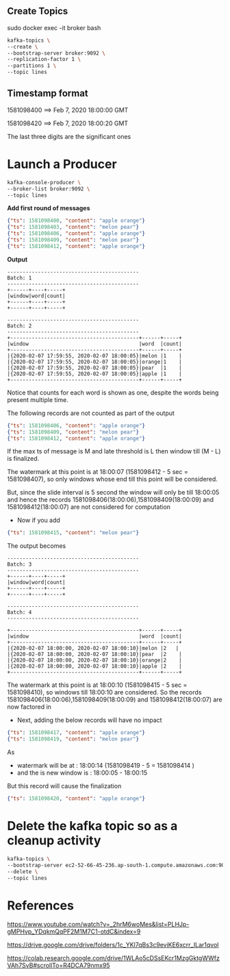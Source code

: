 
## Create Topics

sudo docker exec -it broker bash

```bash
kafka-topics \
--create \
--bootstrap-server broker:9092 \
--replication-factor 1 \
--partitions 1 \
--topic lines
```

## Timestamp format

 1581098400 ==> Feb  7, 2020 18:00:00 GMT
 
 1581098420 ==> Feb  7, 2020 18:00:20 GMT
 
 The last three digits are the significant ones
 
# Launch a Producer

```bash
kafka-console-producer \
--broker-list broker:9092 \
--topic lines
```

**Add first round of messages**

```json
{"ts": 1581098400, "content": "apple orange"}
{"ts": 1581098403, "content": "melon pear"}
{"ts": 1581098406, "content": "apple orange"}
{"ts": 1581098409, "content": "melon pear"}
{"ts": 1581098412, "content": "apple orange"}
```

**Output**

```
-------------------------------------------
Batch: 1
-------------------------------------------
+------+----+-----+
|window|word|count|
+------+----+-----+
+------+----+-----+

-------------------------------------------
Batch: 2
-------------------------------------------
+------------------------------------------+------+-----+
|window                                    |word  |count|
+------------------------------------------+------+-----+
|{2020-02-07 17:59:55, 2020-02-07 18:00:05}|melon |1    |
|{2020-02-07 17:59:55, 2020-02-07 18:00:05}|orange|1    |
|{2020-02-07 17:59:55, 2020-02-07 18:00:05}|pear  |1    |
|{2020-02-07 17:59:55, 2020-02-07 18:00:05}|apple |1    |
+------------------------------------------+------+-----+
```

Notice that counts for each word is shown as one, despite the words being present multiple time. 

The following records are not counted as part of the output

```json
{"ts": 1581098406, "content": "apple orange"}
{"ts": 1581098409, "content": "melon pear"}
{"ts": 1581098412, "content": "apple orange"}
```

If the max ts of message is M and late threshold is L then window till (M - L) is finalized. 

The watermark at this point is at 18:00:07 (1581098412 - 5 sec = 1581098407), so only windows whose end till this point will be considered. 

But, since the slide interval is 5 second the window will only be till 18:00:05 and hence the records 1581098406(18:00:06),1581098409(18:00:09) and 1581098412(18:00:07)
are not considered for computation

* Now if you add 

```json
{"ts": 1581098415, "content": "melon pear"}
```


The output becomes

```
-------------------------------------------
Batch: 3
-------------------------------------------
+------+----+-----+
|window|word|count|
+------+----+-----+
+------+----+-----+

-------------------------------------------
Batch: 4
-------------------------------------------

+------------------------------------------+------+-----+
|window                                    |word  |count|
+------------------------------------------+------+-----+
|{2020-02-07 18:00:00, 2020-02-07 18:00:10}|melon |2   |
|{2020-02-07 18:00:00, 2020-02-07 18:00:10}|pear  |2    |
|{2020-02-07 18:00:00, 2020-02-07 18:00:10}|orange|2    |
|{2020-02-07 18:00:00, 2020-02-07 18:00:10}|apple |2    |
+------------------------------------------+------+-----+
````

The watermark at this point is at 18:00:10 (1581098415 - 5 sec = 1581098410), so windows till 18:00:10 are considered. So the records 1581098406(18:00:06),1581098409(18:00:09) and 1581098412(18:00:07) are now factored in


* Next, adding the below records will have no impact

```json
{"ts": 1581098417, "content": "apple orange"}
{"ts": 1581098419, "content": "melon pear"}
```

As  
- watermark will be at     : 18:00:14 (1581098419 - 5 = 1581098414 )
- and the is new window is : 18:00:05 - 18:00:15

But this record will cause the finalization

```json
{"ts": 1581098420, "content": "apple orange"}
```

# Delete the kafka topic so as a cleanup activity

```bash
kafka-topics \
--bootstrap-server ec2-52-66-45-236.ap-south-1.compute.amazonaws.com:9092 \
--delete \
--topic lines
```

References
==========
https://www.youtube.com/watch?v=_2hrM6woMes&list=PLHJp-gMPHvp_YDqkmQqPF2M1M7C1-otdC&index=9

https://drive.google.com/drive/folders/1c_YKl7qBs3c9eviKE6xcrr_ILar1qvol

https://colab.research.google.com/drive/1WLAo5cDSsEKcr1MzgGktgWWfzVAh7SvB#scrollTo=R4DCA79nmx95
